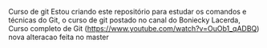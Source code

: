 Curso de git 
Estou criando este repositório para estudar os comandos e técnicas do Git, o curso de git postado no canal do Boniecky Lacerda, Curso completo de Git (https://www.youtube.com/watch?v=OuOb1_qADBQ)
nova alteracao feita no master